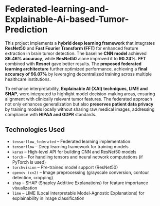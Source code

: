 # Federated-learning-and-Explainable-Ai-based-Tumor-Prediction

This project implements a **hybrid deep learning framework** that integrates **ResNet50** and **Fast Fourier Transform (FFT)** for enhanced feature extraction in brain tumor detection. The baseline **CNN model** achieved **86.46% accuracy**, while **ResNet50** alone improved it to **90.24%**. **FFT** combined with **Resnet** gave better results. The **proposed federated learning architecture** further optimized performance, achieving a **final accuracy of 96.07%** by leveraging decentralized training across multiple healthcare institutions.  

To enhance interpretability, **Explainable AI (XAI) techniques, LIME and SHAP**, were integrated to highlight model decision-making areas, ensuring alignment with clinically relevant tumor features. The federated approach not only enhances generalization but also **preserves patient data privacy** by training models locally without sharing raw medical images, addressing compliance with **HIPAA and GDPR** standards.  

## **Technologies Used**  
- `tensorflow_federated` – Federated learning implementation  
- `tensorflow` – Deep learning framework for training models  
- `keras` – High-level API for building CNN and ResNet50 models  
- `torch` – For handling tensors and neural network computations (if PyTorch is used)  
- `torchvision` – Pre-trained model support (ResNet50)  
- `opencv (cv2)` – Image preprocessing (grayscale conversion, contour detection, cropping)  
- `shap` – SHAP (Shapley Additive Explanations) for feature importance visualization  
- `lime` – LIME (Local Interpretable Model-Agnostic Explanations) for explainability in image classification  
